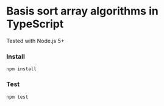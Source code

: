 # Basis sort array algorithms in TypeScript

Tested with Node.js 5+
### Install
```
npm install
```

### Test
```
npm test
```
